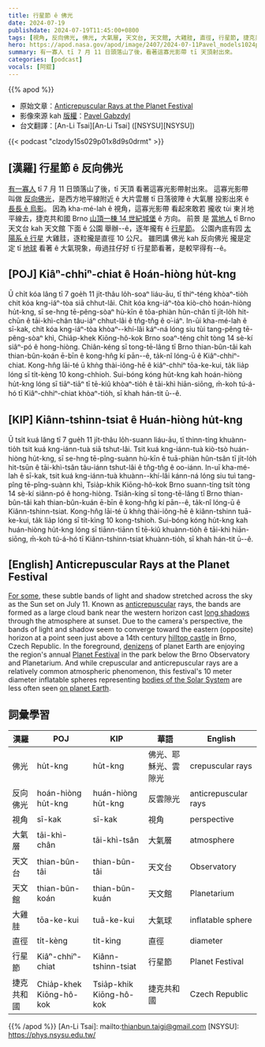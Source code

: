 ```yaml
---
title: 行星節 ê 佛光
date: 2024-07-19
publishdate: 2024-07-19T11:45:00+0800
tags: [視角, 反向佛光, 佛光, 大氣層, 天文台, 天文館, 大雞胿, 直徑, 行星節, 捷克共和國]
hero: https://apod.nasa.gov/apod/image/2407/2024-07-11Pavel_models1024p.jpg
summary: 有一寡人 tī 7 月 11 日頭落山了後，看著這寡光影帶 tī 天頂射出來。
categories: [podcast]
vocals: [阿錕]
---
```


{{% apod %}}

- 原始文章：[Anticrepuscular Rays at the Planet Festival](https://apod.nasa.gov/apod/ap240719.html)
- 影像來源 kah [版權][copyright]：[Pavel Gabzdyl](https://www.instagram.com/neuveritelne.brno/)
- 台文翻譯：[An-Li Tsai][An-Li Tsai] ([NSYSU][NSYSU])

{{< podcast "clzody15s029p01x8d9s0drmt" >}}

## [漢羅] 行星節 ê 反向佛光
[有一寡人][For some] tī 7 月 11 日頭落山了後，tī 天頂 看著這寡光影帶射出來。
這寡光影帶 叫做 [反向佛光][anticrepuscular]，是西方地平線附近 ê 大片雲層 tī 日落彼陣 ê 大氣層 投影出來 ê [長長 ê 烏影][long shadows]。
因為 kha-mé-lah ê 視角，這寡光影帶 看起來敢若 攏收 tùi 東爿地平線去，捷克共和國 Brno [山頂一棟 14 世紀城堡][hilltop castle] ê 方向。
前景 是 [當地人][denizens] tī Brno 天文台 kah 天文館 下面 ê 公園 舉辦--ê，逐年攏有 ê [行星節][Planet Festival]。
公園內底有囥 [太陽系 ê 行星][bodies of the Solar System] 大雞胿，逐粒攏是直徑 10 公尺。
雖罔講 佛光 kah 反向佛光 攏是定定 tī [地球][on planet Earth] 看著 ê 大氣現象，毋過拄仔好 tī 行星節看著，是較罕得有--ê。

## [POJ] Kiâⁿ-chhiⁿ-chiat ê Hoán-hiòng hu̍t-kng
Ū chi̍t kóa lâng tī 7 goe̍h 11 ji̍t-thâu lo̍h-soaⁿ liáu-āu, tī thiⁿ-téng khòaⁿ-tio̍h chit kóa kng-iáⁿ-tòa siā chhut-lâi.
Chit kóa kng-iáⁿ-tòa kiò-chò hoán-hiòng hu̍t-kng, sī se-hng tē-pêng-sòaⁿ hù-kīn ê tōa-phiàn hûn-chân tī ji̍t-lo̍h hit-chūn ê tāi-khì-chân tâu-iáⁿ chhut-lâi ê tn̂g-tn̂g ê o͘-iáⁿ.
In-ūi kha-mé-lah ê sī-kak, chit kóa kng-iáⁿ-tòa khòaⁿ--khí-lâi káⁿ-ná lóng siu tùi tang-pêng tē-pêng-sòaⁿ khì, Chia̍p-khek Kiōng-hô-kok Brno soaⁿ-téng chi̍t tòng 14 sè-kí siâⁿ-pó ê hong-hiòng.
Chiân-kéng sī tong-tē-lâng tī Brno thian-bûn-tâi kah thian-bûn-koán ē-bīn ê kong-hn̂g kí pān--ê, ta̍k-nî lóng-ū ê Kiâⁿ-chhiⁿ-chiat.
Kong-hn̂g lāi-té ū khǹg thài-iông-hē ê kiâⁿ-chhiⁿ tōa-ke-kui, ta̍k lia̍p lóng sī ti̍t-kèng 10 kong-chhioh.
Sui-bóng kóng hu̍t-kng kah hoán-hiòng hu̍t-kng lóng sī tiāⁿ-tiāⁿ tī tē-kiû khòaⁿ-tio̍h ê tāi-khì hiān-siōng, m̄-koh tú-á-hó tī Kiâⁿ-chhiⁿ-chiat khòaⁿ-tio̍h, sī khah hán-tit ū--ê.

## [KIP] Kiânn-tshinn-tsiat ê Huán-hiòng hu̍t-kng
Ū tsi̍t kuá lâng tī 7 gue̍h 11 ji̍t-thâu lo̍h-suann liáu-āu, tī thinn-tíng khuànn-tio̍h tsit kuá kng-iánn-tuà siā tshut-lâi.
Tsit kuá kng-iánn-tuà kiò-tsò huán-hiòng hu̍t-kng, sī se-hng tē-pîng-suànn hù-kīn ê tuā-phiàn hûn-tsân tī ji̍t-lo̍h hit-tsūn ê tāi-khì-tsân tâu-iánn tshut-lâi ê tn̂g-tn̂g ê oo-iánn.
In-uī kha-mé-lah ê sī-kak, tsit kuá kng-iánn-tuà khuànn--khí-lâi kánn-ná lóng siu tuì tang-pîng tē-pîng-suànn khì, Tsia̍p-khik Kiōng-hô-kok Brno suann-tíng tsi̍t tòng 14 sè-kí siânn-pó ê hong-hiòng.
Tsiân-kíng sī tong-tē-lâng tī Brno thian-bûn-tâi kah thian-bûn-kuán ē-bīn ê kong-hn̂g kí pān--ê, ta̍k-nî lóng-ū ê Kiânn-tshinn-tsiat.
Kong-hn̂g lāi-té ū khǹg thài-iông-hē ê kiânn-tshinn tuā-ke-kui, ta̍k lia̍p lóng sī ti̍t-kìng 10 kong-tshioh.
Sui-bóng kóng hu̍t-kng kah huán-hiòng hu̍t-kng lóng sī tiānn-tiānn tī tē-kiû khuànn-tio̍h ê tāi-khì hiān-siōng, m̄-koh tú-á-hó tī Kiânn-tshinn-tsiat khuànn-tio̍h, sī khah hán-tit ū--ê.

## [English] Anticrepuscular Rays at the Planet Festival
[For some][For some], these subtle bands of light and shadow stretched across the sky as the Sun set on July 11.
Known as [anticrepuscular][anticrepuscular] rays, the bands are formed as a large cloud bank near the western horizon cast [long shadows][long shadows] through the atmosphere at sunset.
Due to the camera's perspective, the bands of light and shadow seem to converge toward the eastern (opposite) horizon at a point seen just above a 14th century [hilltop castle][hilltop castle] in Brno, Czech Republic.
In the foreground, [denizens][denizens] of planet Earth are enjoying the region's annual [Planet Festival][Planet Festival] in the park below the Brno Observatory and Planetarium.
And while crepuscular and anticrepuscular rays are a relatively common atmospheric phenomenon, this festival's 10 meter diameter inflatable spheres representing [bodies of the Solar System][bodies of the Solar System] are less often seen [on planet Earth][on planet Earth].

## 詞彙學習

|漢羅|POJ|KIP|華語|English|
|-|-|-|-|-|
|佛光|hu̍t-kng|hu̍t-kng|佛光、耶穌光、雲隙光|crepuscular rays|
|反向佛光|hoán-hiòng hu̍t-kng|huán-hiòng hu̍t-kng|反雲隙光|anticrepuscular rays|
|視角|sī-kak|sī-kak|視角|perspective|
|大氣層|tāi-khì-chân|tāi-khì-tsân|大氣層|atmosphere|
|天文台|thian-bûn-tâi|thian-bûn-tâi|天文台|Observatory|
|天文館|thian-bûn-koán|thian-bûn-kuán|天文館|Planetarium|
|大雞胿|tōa-ke-kui|tuā-ke-kui|大氣球|inflatable sphere|
|直徑|ti̍t-kèng|ti̍t-kìng|直徑|diameter|
|行星節|Kiâⁿ-chhiⁿ-chiat|Kiânn-tshinn-tsiat|行星節|Planet Festival|
|捷克共和國|Chia̍p-khek Kiōng-hô-kok|Tsia̍p-khik Kiōng-hô-kok|捷克共和國|Czech Republic|

{{% /apod %}}
[An-Li Tsai]: mailto:thianbun.taigi@gmail.com
[NSYSU]: https://phys.nsysu.edu.tw/

[copyright]: https://apod.nasa.gov/apod/fap/lib/about_apod.html#srapply
[License3]: https://creativecommons.org/licenses/by/3.0/
[License2]:https://creativecommons.org/licenses/by-nc-nd/2.0/

[For some]:https://www.instagram.com/neuveritelne.brno/
[anticrepuscular]:https://apod.nasa.gov/apod/ap200318.html
[long shadows]:https://apod.nasa.gov/apod/ap220924.html
[hilltop castle]:https://apod.nasa.gov/apod/ap160916.html
[denizens]:https://en.wikipedia.org/wiki/A_Sunday_Afternoon_on_the_Island_of_La_Grande_Jatte#/media/File:A_Sunday_on_La_Grande_Jatte,_Georges_Seurat,_1884.jpg
[Planet Festival]:https://www.festivalplanetbrno.cz/
[bodies of the Solar System]:https://science.nasa.gov/solar-system/planets/
[on planet Earth]:https://apod.nasa.gov/apod/image/2407/2024-07-11Pavel_models1024p.jpg
